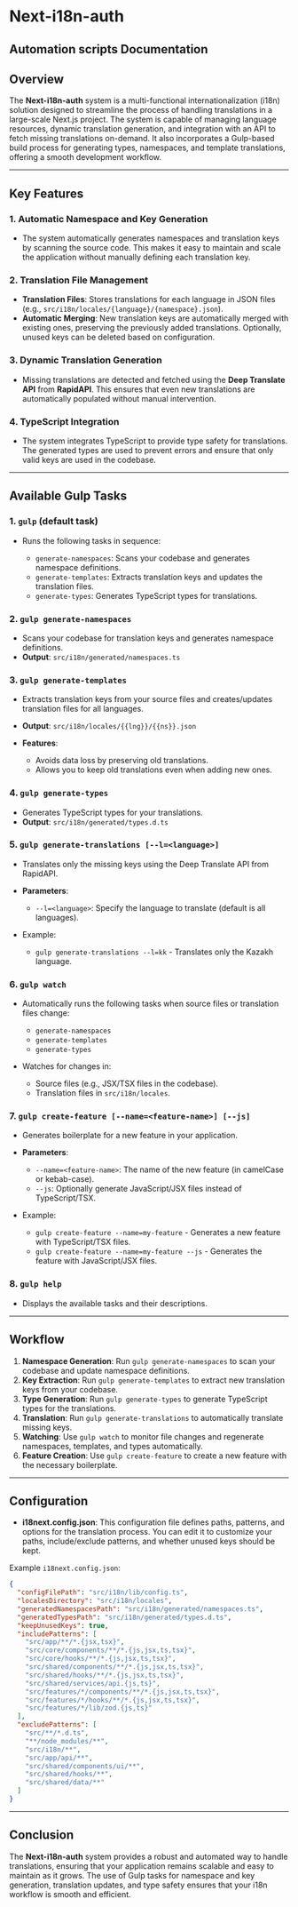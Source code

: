 # **Next-i18n-auth**
## **Automation scripts Documentation**
## **Overview**

The **Next-i18n-auth** system is a multi-functional internationalization (i18n) solution designed to streamline the process of handling translations in a large-scale Next.js project. The system is capable of managing language resources, dynamic translation generation, and integration with an API to fetch missing translations on-demand. It also incorporates a Gulp-based build process for generating types, namespaces, and template translations, offering a smooth development workflow.

---

## **Key Features**

### 1. **Automatic Namespace and Key Generation**

* The system automatically generates namespaces and translation keys by scanning the source code. This makes it easy to maintain and scale the application without manually defining each translation key.

### 2. **Translation File Management**

* **Translation Files**: Stores translations for each language in JSON files (e.g., `src/i18n/locales/{language}/{namespace}.json`).
* **Automatic Merging**: New translation keys are automatically merged with existing ones, preserving the previously added translations. Optionally, unused keys can be deleted based on configuration.

### 3. **Dynamic Translation Generation**

* Missing translations are detected and fetched using the **Deep Translate API** from **RapidAPI**. This ensures that even new translations are automatically populated without manual intervention.

### 4. **TypeScript Integration**

* The system integrates TypeScript to provide type safety for translations. The generated types are used to prevent errors and ensure that only valid keys are used in the codebase.

---

## **Available Gulp Tasks**

### 1. **`gulp` (default task)**

* Runs the following tasks in sequence:

   * `generate-namespaces`: Scans your codebase and generates namespace definitions.
   * `generate-templates`: Extracts translation keys and updates the translation files.
   * `generate-types`: Generates TypeScript types for translations.

### 2. **`gulp generate-namespaces`**

* Scans your codebase for translation keys and generates namespace definitions.
* **Output**: `src/i18n/generated/namespaces.ts`

### 3. **`gulp generate-templates`**

* Extracts translation keys from your source files and creates/updates translation files for all languages.
* **Output**: `src/i18n/locales/{{lng}}/{{ns}}.json`
* **Features**:

   * Avoids data loss by preserving old translations.
   * Allows you to keep old translations even when adding new ones.

### 4. **`gulp generate-types`**

* Generates TypeScript types for your translations.
* **Output**: `src/i18n/generated/types.d.ts`

### 5. **`gulp generate-translations [--l=<language>]`**

* Translates only the missing keys using the Deep Translate API from RapidAPI.
* **Parameters**:

   * `--l=<language>`: Specify the language to translate (default is all languages).
* Example:

   * `gulp generate-translations --l=kk` - Translates only the Kazakh language.

### 6. **`gulp watch`**

* Automatically runs the following tasks when source files or translation files change:

   * `generate-namespaces`
   * `generate-templates`
   * `generate-types`
* Watches for changes in:

   * Source files (e.g., JSX/TSX files in the codebase).
   * Translation files in `src/i18n/locales`.

### 7. **`gulp create-feature [--name=<feature-name>] [--js]`**

* Generates boilerplate for a new feature in your application.
* **Parameters**:

   * `--name=<feature-name>`: The name of the new feature (in camelCase or kebab-case).
   * `--js`: Optionally generate JavaScript/JSX files instead of TypeScript/TSX.
* Example:

   * `gulp create-feature --name=my-feature` - Generates a new feature with TypeScript/TSX files.
   * `gulp create-feature --name=my-feature --js` - Generates the feature with JavaScript/JSX files.

### 8. **`gulp help`**

* Displays the available tasks and their descriptions.

---

## **Workflow**

1. **Namespace Generation**: Run `gulp generate-namespaces` to scan your codebase and update namespace definitions.
2. **Key Extraction**: Run `gulp generate-templates` to extract new translation keys from your codebase.
3. **Type Generation**: Run `gulp generate-types` to generate TypeScript types for the translations.
4. **Translation**: Run `gulp generate-translations` to automatically translate missing keys.
5. **Watching**: Use `gulp watch` to monitor file changes and regenerate namespaces, templates, and types automatically.
6. **Feature Creation**: Use `gulp create-feature` to create a new feature with the necessary boilerplate.

---

## **Configuration**

* **i18next.config.json**:
  This configuration file defines paths, patterns, and options for the translation process. You can edit it to customize your paths, include/exclude patterns, and whether unused keys should be kept.

Example `i18next.config.json`:

```json
{
  "configFilePath": "src/i18n/lib/config.ts",
  "localesDirectory": "src/i18n/locales",
  "generatedNamespacesPath": "src/i18n/generated/namespaces.ts",
  "generatedTypesPath": "src/i18n/generated/types.d.ts",
  "keepUnusedKeys": true,
  "includePatterns": [
    "src/app/**/*.{jsx,tsx}",
    "src/core/components/**/*.{js,jsx,ts,tsx}",
    "src/core/hooks/**/*.{js,jsx,ts,tsx}",
    "src/shared/components/**/*.{js,jsx,ts,tsx}",
    "src/shared/hooks/**/*.{js,jsx,ts,tsx}",
    "src/shared/services/api.{js,ts}",
    "src/features/*/components/**/*.{js,jsx,ts,tsx}",
    "src/features/*/hooks/**/*.{js,jsx,ts,tsx}",
    "src/features/*/lib/zod.{js,ts}"
  ],
  "excludePatterns": [
    "src/**/*.d.ts",
    "**/node_modules/**",
    "src/i18n/**",
    "src/app/api/**",
    "src/shared/components/ui/**",
    "src/shared/hooks/**",
    "src/shared/data/**"
  ]
}
```

---

## **Conclusion**

The **Next-i18n-auth** system provides a robust and automated way to handle translations, ensuring that your application remains scalable and easy to maintain as it grows. The use of Gulp tasks for namespace and key generation, translation updates, and type safety ensures that your i18n workflow is smooth and efficient.
